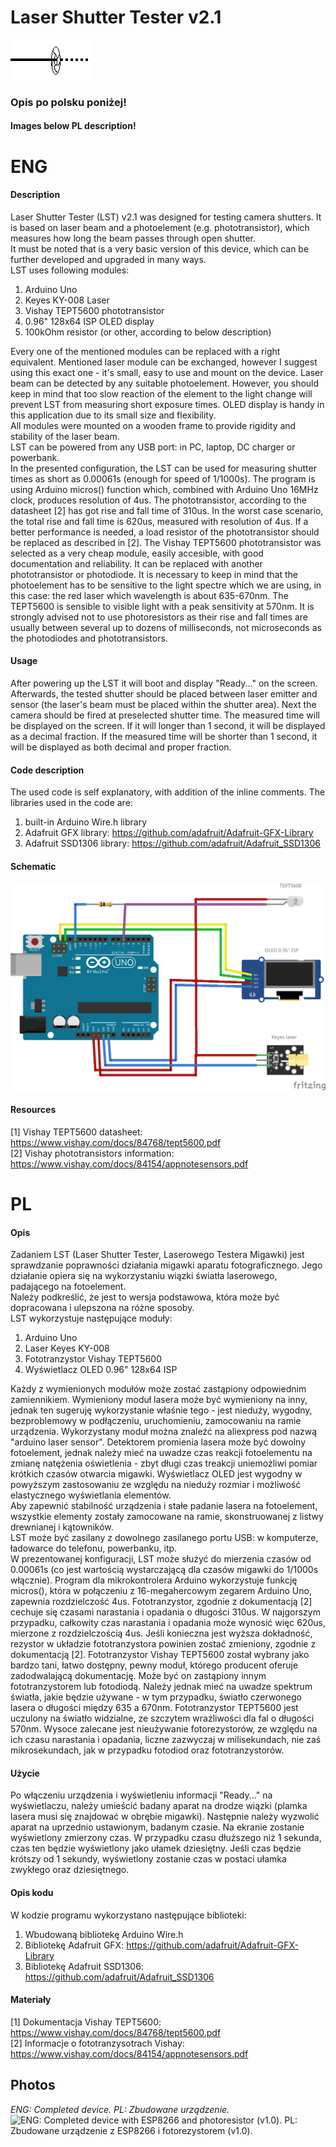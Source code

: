 # Laser Shutter Tester v2.1   
![Logo](/images/LaserShutterTesterLogo.png)
### Opis po polsku poniżej!
#### Images below PL description!
# ENG
#### Description
Laser Shutter Tester (LST) v2.1 was designed for testing camera shutters. It is based on laser beam and a photoelement (e.g. phototransistor), which measures how long the beam passes through open shutter.   
It must be noted that is a very basic version of this device, which can be further developed and upgraded in many ways.  
LST uses following modules:
1. Arduino Uno
2. Keyes KY-008 Laser
3. Vishay TEPT5600 phototransistor
4. 0.96" 128x64 ISP OLED display
5. 100kOhm resistor (or other, according to below description)  

Every one of the mentioned modules can be replaced with a right equivalent. Mentioned laser module can be exchanged, however I suggest using this exact one - it's small, easy to use and mount on the device. Laser beam can be detected by any suitable photoelement. However, you should keep in mind that too slow reaction of the element to the light change will prevent LST from measuring short exposure times. OLED display is handy in this application due to its small size and flexibility.  
All modules were mounted on a wooden frame to provide rigidity and stability of the laser beam.  
LST can be powered from any USB port: in PC, laptop, DC charger or powerbank.  
In the presented configuration, the LST can be used for measuring shutter times as short as 0.00061s (enough for speed of 1/1000s). The program is using Arduino micros() function which, combined with Arduino Uno 16MHz clock, produces resolution of 4us. The phototransistor, according to the datasheet [2] has got rise and fall time of 310us. In the worst case scenario, the total rise and fall time is 620us, measured with resolution of 4us. If a better performance is needed, a load resistor of the phototransistor should be replaced as described in [2].
The Vishay TEPT5600 phototransistor was selected as a very cheap module, easily accesible, with good documentation and reliability. It can be replaced with another phototransistor or photodiode. It is necessary to keep in mind that the photoelement has to be sensitive to the light spectre which we are using, in this case: the red laser which wavelength is about 635-670nm. The TEPT5600 is sensible to visible light with a peak sensitivity at 570nm.
It is strongly advised not to use photoresistors as their rise and fall times are usually between several up to dozens of milliseconds, not microseconds as the photodiodes and phototransistors.

#### Usage
After powering up the LST it will boot and display "Ready..." on the screen. Afterwards, the tested shutter should be placed between laser emitter and sensor (the laser's beam must be placed within the shutter area). Next the camera should be fired at preselected shutter time. The measured time will be displayed on the screen. If it will longer than 1 second, it will be displayed as a decimal fraction. If the measured time will be shorter than 1 second, it will be displayed as both decimal and proper fraction.
  
#### Code description
The used code is self explanatory, with addition of the inline comments.
The libraries used in the code are:
1. built-in Arduino Wire.h library
2. Adafruit GFX library: https://github.com/adafruit/Adafruit-GFX-Library
3. Adafruit SSD1306 library: https://github.com/adafruit/Adafruit_SSD1306  
  
#### Schematic
![ENG: Device schematic. PL: Schemat urządzenia.](/images/laser2_bb.png) 
  
#### Resources
[1] Vishay TEPT5600 datasheet: https://www.vishay.com/docs/84768/tept5600.pdf  
[2] Vishay phototransistors information: https://www.vishay.com/docs/84154/appnotesensors.pdf

# PL
#### Opis
Zadaniem LST (Laser Shutter Tester, Laserowego Testera Migawki) jest sprawdzanie poprawności działania migawki aparatu fotograficznego. Jego działanie opiera się na wykorzystaniu wiązki światła laserowego, padającego na fotoelement.  
Należy podkreślić, że jest to wersja podstawowa, która może być dopracowana i ulepszona na różne sposoby.  
LST wykorzystuje następujące moduły:
1. Arduino Uno
2. Laser Keyes KY-008
3. Fototranzystor Vishay TEPT5600
4. Wyświetlacz OLED 0.96" 128x64 ISP

Każdy z wymienionych modułów może zostać zastąpiony odpowiednim zamiennikiem. Wymieniony moduł lasera może być wymieniony na inny, jednak ten sugeruję wykorzystanie właśnie tego - jest nieduży, wygodny, bezproblemowy w podłączeniu, uruchomieniu, zamocowaniu na ramie urządzenia. Wykorzystany moduł można znaleźć na aliexpress pod nazwą "arduino laser sensor". Detektorem promienia lasera może być dowolny fotoelement, jednak należy mieć na uwadze czas reakcji fotoelementu na zmianę natężenia oświetlenia - zbyt długi czas treakcji uniemożliwi pomiar krótkich czasów otwarcia migawki. Wyświetlacz OLED jest wygodny w powyższym zastosowaniu ze względu na nieduży rozmiar i możliwość elastycznego wyświetlania elementów.  
Aby zapewnić stabilność urządzenia i stałe padanie lasera na fotoelement, wszystkie elementy zostały zamocowane na ramie, skonstruowanej z listwy drewnianej i kątowników.  
LST może być zasilany z dowolnego zasilanego portu USB: w komputerze, ładowarce do telefonu, powerbanku, itp.  
W prezentowanej konfiguracji, LST może służyć do mierzenia czasów od 0.00061s (co jest wartością wystarczającą dla czasów migawki do 1/1000s włącznie). Program dla mikrokontrolera Arduino wykorzystuje funkcję micros(), która w połączeniu z 16-megahercowym zegarem Arduino Uno, zapewnia rozdzielczość 4us. Fototranzystor, zgodnie z dokumentacją [2] cechuje się czasami narastania i opadania o długości 310us. W najgorszym przypadku, całkowity czas narastania i opadania może wynosić więc 620us, mierzone z rozdzielczością 4us. Jeśli konieczna jest wyższa dokładność, rezystor w układzie fototranzystora powinien zostać zmieniony, zgodnie z dokumentacją [2].
Fototranzystor Vishay TEPT5600 został wybrany jako bardzo tani, łatwo dostępny, pewny moduł, którego producent oferuje zadodwalającą dokumentację. Może być on zastąpiony innym fototranzystorem lub fotodiodą. Należy jednak mieć na uwadze spektrum światła, jakie będzie używane - w tym przypadku, światło czerwonego lasera o długości między 635 a 670nm. Fototranzystor TEPT5600 jest uczulony na światło widzialne, ze szczytem wrażliwości dla fal o długości 570nm.
Wysoce zalecane jest nieużywanie fotorezystorów, ze względu na ich czasu narastania i opadania, liczne zazwyczaj w milisekundach, nie zaś mikrosekundach, jak w przypadku fotodiod oraz fototranzystorów.
  
#### Użycie
Po włączeniu urządzenia i wyświetleniu informacji "Ready..." na wyświetlaczu, należy umieścić badany aparat na drodze wiązki (plamka lasera musi się znajdować w obrębie migawki). Następnie należy wyzwolić aparat na uprzednio ustawionym, badanym czasie. Na ekranie zostanie wyświetlony zmierzony czas. W przypadku czasu dłuższego niż 1 sekunda, czas ten będzie wyświetlony jako ułamek dziesiętny. Jeśli czas będzie krótszy od 1 sekundy, wyświetlony zostanie czas w postaci ułamka zwykłego oraz dziesiętnego.  
  
#### Opis kodu
W kodzie programu wykorzystano następujące biblioteki:
1. Wbudowaną bibliotekę Arduino Wire.h
2. Bibliotekę Adafruit GFX: https://github.com/adafruit/Adafruit-GFX-Library
3. Bibliotekę Adafruit SSD1306: https://github.com/adafruit/Adafruit_SSD1306
  
#### Materiały
[1] Dokumentacja Vishay TEPT5600: https://www.vishay.com/docs/84768/tept5600.pdf  
[2] Informacje o fototranzysotrach Vishay: https://www.vishay.com/docs/84154/appnotesensors.pdf
  
## Photos
  
_ENG: Completed device. PL: Zbudowane urządzenie._  
![ENG: Completed device with ESP8266 and photoresistor (v1.0). PL: Zbudowane urządzenie z ESP8266 i fotorezystorem (v1.0).](/images/LST.png)   

